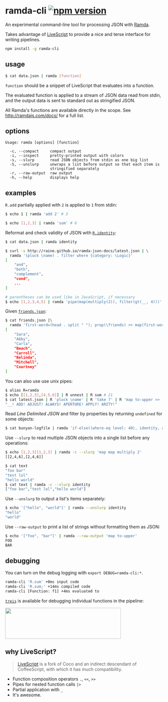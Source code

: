 # ramda-cli [![npm version](https://badge.fury.io/js/ramda-cli.svg)](https://www.npmjs.com/package/ramda-cli)

An experimental command-line tool for processing JSON with
[Ramda](http://ramdajs.com).

Takes advantage of [LiveScript](http://livescript.net) to provide a nice and
terse interface for writing pipelines.

```sh
npm install -g ramda-cli
```

## usage

```sh
$ cat data.json | ramda [function]
```

`function` should be a snippet of LiveScript that evaluates into a function.

The evaluated function is applied to a stream of JSON data read from stdin,
and the output data is sent to standard out as stringified JSON.

All Ramda's functions are available directly in the scope. See
http://ramdajs.com/docs/ for a full list.

## options

```
Usage: ramda [options] [function]

  -c, --compact     compact output
  -i, --inspect     pretty-printed output with colors
  -s, --slurp       read JSON objects from stdin as one big list
  -S, --unslurp     unwraps a list before output so that each item is
                    stringified separately
  -r, --raw-output  raw output
  -h, --help        displays help
```

## examples

`R.add` partially applied with `2` is applied to `1` from stdin:

```sh
$ echo 1 | ramda 'add 2' # 3
```

```sh
$ echo [1,2,3] | ramda 'sum' # 6
```

Reformat and check validity of JSON with [`R.identity`](http://ramdajs.com/docs/#identity):

```sh
$ cat data.json | ramda identity
```

```sh
$ curl -s http://raine.github.io/ramda-json-docs/latest.json | \
  ramda '(pluck \name) . filter where {category: \Logic}'
[
    "and",
    "both",
    "complement",
    "cond",
    ...
]
```

```sh
# parentheses can be used like in JavaScript, if necessary
$ echo [1,2,3,4,5] | ramda 'pipe(map(multiply(2)), filter(gt(__, 4)))'
```

Given [`friends.json`](https://gist.github.com/raine/59c411488b5d0718f4f3):

```sh
$ cat friends.json |\
  ramda 'first-word=(head . split " "); prop(\friends) >> map(first-word . prop(\fullName)) >> sortBy length'
[
    "Sara",
    "Abby",
    "Carla",
    "Beach",
    "Carroll",
    "Belinda",
    "Mitchell",
    "Courtney"
]
```

You can also use use unix pipes:

```sh
$ alias R=ramda
$ echo [[1,2,3],[4,5,6]] | R unnest | R sum # 21
$ cat latest.json | R 'pluck \name' | R 'take 7' | R 'map to-upper >> (+ \!)' | R 'join " "'
"__! ADD! ADJUST! ALWAYS! APERTURE! APPLY! ARITY!"
```

Read *Line Delimited JSON* and filter by properties by returning `undefined`
for some objects:

```sh
$ cat bunyan-logfile | ramda 'if-else((where-eq level: 40), identity, always void)'
```

Use `--slurp` to read multiple JSON objects into a single list before any
operations:

```sh
$ echo [1,2,3][1,2,3] | ramda -c --slurp 'map map multiply 2'
[[2,4,6],[2,4,6]]

$ cat text
"foo bar"
"test lol"
"hello world"
$ cat text | ramda -c --slurp identity
["foo bar","test lol","hello world"]
```

Use `--unslurp` to output a list's items separately:

```sh
$ echo '["hello", "world"]' | ramda --unslurp identity
"hello"
"world"
```

Use `--raw-output` to print a list of strings without formatting them as JSON:

```sh
$ echo '["foo", "bar"]' | ramda --raw-output 'map to-upper'
FOO
BAR
```

## debugging

You can turn on the debug logging with `export DEBUG=ramda-cli:*`.

```sh
ramda-cli 'R.sum' +0ms input code
ramda-cli 'R.sum;' +14ms compiled code
ramda-cli [Function: f1] +4ms evaluated to
```

[`treis`](https://github.com/raine/treis) is available for debugging
individual functions in the pipeline:

<img width="370" height="99" src="https://raw.githubusercontent.com/raine/ramda-cli/media/treis-face.png" />

## why LiveScript?

> [LiveScript](http://livescript.net) is a fork of Coco and an indirect
descendant of CoffeeScript, with which it has much compatibility.

- Function composition operators `.`, `<<`, `>>`
- Pipes for nested function calls `|>`
- Partial application with `_`
- It's awesome.
